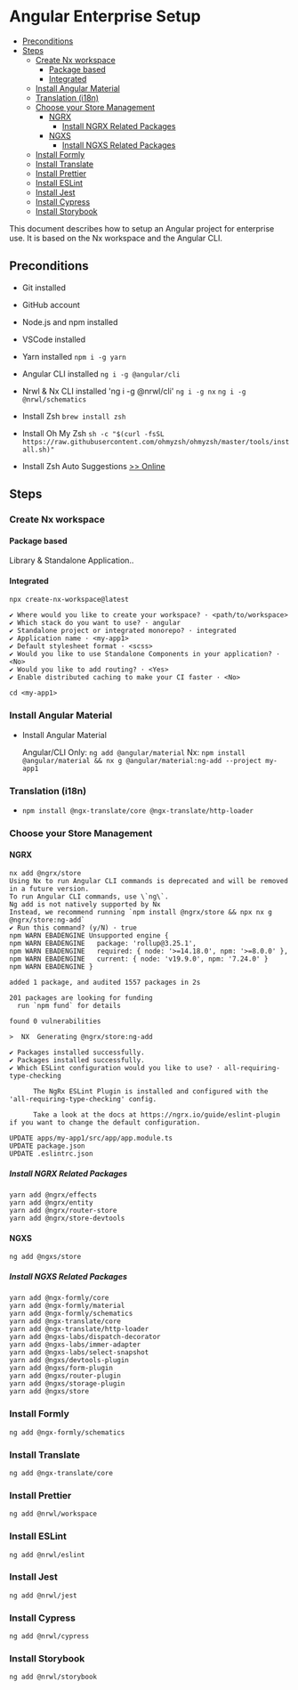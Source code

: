 # Angular Enterprise Setup

<!-- @import "[TOC]" {cmd="toc" depthFrom=2 depthTo=6 orderedList=false} -->

<!-- code_chunk_output -->

- [Preconditions](#preconditions)
- [Steps](#steps)
  - [Create Nx workspace](#create-nx-workspace)
    - [Package based](#package-based)
    - [Integrated](#integrated)
  - [Install Angular Material](#install-angular-material)
  - [Translation (i18n)](#translation-i18n)
  - [Choose your Store Management](#choose-your-store-management)
    - [NGRX](#ngrx)
      - [Install NGRX Related Packages](#install-ngrx-related-packages)
    - [NGXS](#ngxs)
      - [Install NGXS Related Packages](#install-ngxs-related-packages)
  - [Install Formly](#install-formly)
  - [Install Translate](#install-translate)
  - [Install Prettier](#install-prettier)
  - [Install ESLint](#install-eslint)
  - [Install Jest](#install-jest)
  - [Install Cypress](#install-cypress)
  - [Install Storybook](#install-storybook)

<!-- /code_chunk_output -->

This document describes how to setup an Angular project for enterprise use. It is based on the Nx workspace and the Angular CLI.

## Preconditions

- Git installed
- GitHub account
- Node.js and npm installed
- VSCode installed
- Yarn installed
  `npm i -g yarn`
- Angular CLI installed
  `ng i -g @angular/cli`
- Nrwl & Nx CLI installed
  'ng i -g @nrwl/cli'
  `ng i -g nx`
  `ng i -g @nrwl/schematics`
- Install Zsh
  `brew install zsh`
- Install Oh My Zsh
  `sh -c "$(curl -fsSL https://raw.githubusercontent.com/ohmyzsh/ohmyzsh/master/tools/install.sh)"`

- Install Zsh Auto Suggestions
  [>> Online](https://github.com/zsh-users/zsh-autosuggestions/blob/master/INSTALL.md)

## Steps

### Create Nx workspace

#### Package based

Library & Standalone Application..

#### Integrated

`npx create-nx-workspace@latest`

```shell
✔ Where would you like to create your workspace? · <path/to/workspace>
✔ Which stack do you want to use? · angular
✔ Standalone project or integrated monorepo? · integrated
✔ Application name · <my-app1>
✔ Default stylesheet format · <scss>
✔ Would you like to use Standalone Components in your application? · <No>
✔ Would you like to add routing? · <Yes>
✔ Enable distributed caching to make your CI faster · <No>
```

```shell
cd <my-app1>

```

### Install Angular Material

- Install Angular Material

  Angular/CLI Only: `ng add @angular/material`
  Nx: `npm install @angular/material && nx g @angular/material:ng-add --project my-app1`

### Translation (i18n)

- `npm install @ngx-translate/core @ngx-translate/http-loader`

### Choose your Store Management

#### NGRX

```shell
nx add @ngrx/store
Using Nx to run Angular CLI commands is deprecated and will be removed in a future version.
To run Angular CLI commands, use \`ng\`.
Ng add is not natively supported by Nx
Instead, we recommend running `npm install @ngrx/store && npx nx g @ngrx/store:ng-add`
✔ Run this command? (y/N) · true
npm WARN EBADENGINE Unsupported engine {
npm WARN EBADENGINE   package: 'rollup@3.25.1',
npm WARN EBADENGINE   required: { node: '>=14.18.0', npm: '>=8.0.0' },
npm WARN EBADENGINE   current: { node: 'v19.9.0', npm: '7.24.0' }
npm WARN EBADENGINE }

added 1 package, and audited 1557 packages in 2s

201 packages are looking for funding
  run `npm fund` for details

found 0 vulnerabilities

>  NX  Generating @ngrx/store:ng-add

✔ Packages installed successfully.
✔ Packages installed successfully.
✔ Which ESLint configuration would you like to use? · all-requiring-type-checking

      The NgRx ESLint Plugin is installed and configured with the 'all-requiring-type-checking' config.

      Take a look at the docs at https://ngrx.io/guide/eslint-plugin if you want to change the default configuration.

UPDATE apps/my-app1/src/app/app.module.ts
UPDATE package.json
UPDATE .eslintrc.json
```

##### Install NGRX Related Packages

```shell
yarn add @ngrx/effects
yarn add @ngrx/entity
yarn add @ngrx/router-store
yarn add @ngrx/store-devtools
```

#### NGXS

`ng add @ngxs/store`

##### Install NGXS Related Packages

```shell
yarn add @ngx-formly/core
yarn add @ngx-formly/material
yarn add @ngx-formly/schematics
yarn add @ngx-translate/core
yarn add @ngx-translate/http-loader
yarn add @ngxs-labs/dispatch-decorator
yarn add @ngxs-labs/immer-adapter
yarn add @ngxs-labs/select-snapshot
yarn add @ngxs/devtools-plugin
yarn add @ngxs/form-plugin
yarn add @ngxs/router-plugin
yarn add @ngxs/storage-plugin
yarn add @ngxs/store

```

### Install Formly

`ng add @ngx-formly/schematics`

### Install Translate

`ng add @ngx-translate/core`

### Install Prettier

`ng add @nrwl/workspace`

### Install ESLint

`ng add @nrwl/eslint`

### Install Jest

`ng add @nrwl/jest`

### Install Cypress

`ng add @nrwl/cypress`

### Install Storybook

`ng add @nrwl/storybook`
